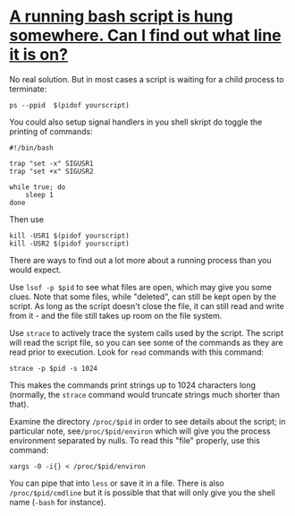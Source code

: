 # [A running bash script is hung somewhere. Can I find out what line it is on?](http://stackoverflow.com/questions/4640794/a-running-bash-script-is-hung-somewhere-can-i-find-out-what-line-it-is-on)


No real solution. But in most cases a script is waiting for a child process to terminate:
```
ps --ppid  $(pidof yourscript)
```

You could also setup signal handlers in you shell skript do toggle the printing of commands:
```
#!/bin/bash

trap "set -x" SIGUSR1
trap "set +x" SIGUSR2

while true; do
    sleep 1
done
```

Then use
```
kill -USR1 $(pidof yourscript)
kill -USR2 $(pidof yourscript)
```
There are ways to find out a lot more about a running process than you would expect.

Use `lsof -p $pid` to see what files are open, which may give you some clues. Note that some files, while "deleted", can still be kept open by the script. As long as the script doesn't close the file, it can still read and write from it - and the file still takes up room on the file system.

Use `strace` to actively trace the system calls used by the script. The script will read the script file, so you can see some of the commands as they are read prior to execution. Look for `read` commands with this command:


    strace -p $pid -s 1024


This makes the commands print strings up to 1024 characters long (normally, the `strace` command would truncate strings much shorter than that).

Examine the directory `/proc/$pid` in order to see details about the script; in particular note, see`/proc/$pid/environ` which will give you the process environment separated by nulls. To read this "file" properly, use this command:


    xargs -0 -i{} < /proc/$pid/environ


You can pipe that into `less` or save it in a file. There is also `/proc/$pid/cmdline` but it is possible that that will only give you the shell name (`-bash` for instance).
